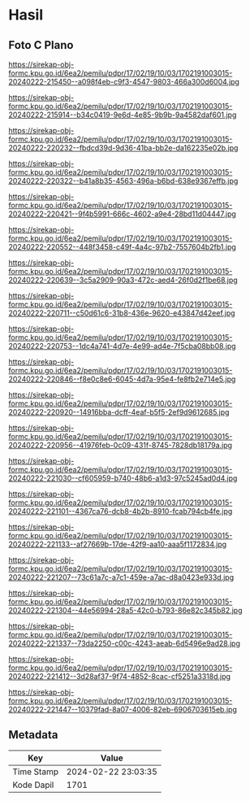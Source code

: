 # Hasil

## Foto C Plano

https://sirekap-obj-formc.kpu.go.id/6ea2/pemilu/pdpr/17/02/19/10/03/1702191003015-20240222-215450--a098f4eb-c9f3-4547-9803-466a300d6004.jpg

https://sirekap-obj-formc.kpu.go.id/6ea2/pemilu/pdpr/17/02/19/10/03/1702191003015-20240222-215914--b34c0419-9e6d-4e85-9b9b-9a4582daf601.jpg

https://sirekap-obj-formc.kpu.go.id/6ea2/pemilu/pdpr/17/02/19/10/03/1702191003015-20240222-220232--fbdcd39d-9d36-41ba-bb2e-da162235e02b.jpg

https://sirekap-obj-formc.kpu.go.id/6ea2/pemilu/pdpr/17/02/19/10/03/1702191003015-20240222-220322--b41a8b35-4563-496a-b6bd-638e9367effb.jpg

https://sirekap-obj-formc.kpu.go.id/6ea2/pemilu/pdpr/17/02/19/10/03/1702191003015-20240222-220421--9f4b5991-666c-4602-a9e4-28bd11d04447.jpg

https://sirekap-obj-formc.kpu.go.id/6ea2/pemilu/pdpr/17/02/19/10/03/1702191003015-20240222-220552--448f3458-c49f-4a4c-97b2-7557604b2fb1.jpg

https://sirekap-obj-formc.kpu.go.id/6ea2/pemilu/pdpr/17/02/19/10/03/1702191003015-20240222-220639--3c5a2909-90a3-472c-aed4-26f0d2f1be68.jpg

https://sirekap-obj-formc.kpu.go.id/6ea2/pemilu/pdpr/17/02/19/10/03/1702191003015-20240222-220711--c50d61c6-31b8-436e-9620-e43847d42eef.jpg

https://sirekap-obj-formc.kpu.go.id/6ea2/pemilu/pdpr/17/02/19/10/03/1702191003015-20240222-220753--1dc4a741-4d7e-4e99-ad4e-7f5cba08bb08.jpg

https://sirekap-obj-formc.kpu.go.id/6ea2/pemilu/pdpr/17/02/19/10/03/1702191003015-20240222-220846--f8e0c8e6-6045-4d7a-95e4-fe8fb2e714e5.jpg

https://sirekap-obj-formc.kpu.go.id/6ea2/pemilu/pdpr/17/02/19/10/03/1702191003015-20240222-220920--14916bba-dcff-4eaf-b5f5-2ef9d9612685.jpg

https://sirekap-obj-formc.kpu.go.id/6ea2/pemilu/pdpr/17/02/19/10/03/1702191003015-20240222-220956--41976feb-0c09-431f-8745-7828db18179a.jpg

https://sirekap-obj-formc.kpu.go.id/6ea2/pemilu/pdpr/17/02/19/10/03/1702191003015-20240222-221030--cf605959-b740-48b6-a1d3-97c5245ad0d4.jpg

https://sirekap-obj-formc.kpu.go.id/6ea2/pemilu/pdpr/17/02/19/10/03/1702191003015-20240222-221101--4367ca76-dcb8-4b2b-8910-fcab794cb4fe.jpg

https://sirekap-obj-formc.kpu.go.id/6ea2/pemilu/pdpr/17/02/19/10/03/1702191003015-20240222-221133--af27669b-17de-42f9-aa10-aaa5f1172834.jpg

https://sirekap-obj-formc.kpu.go.id/6ea2/pemilu/pdpr/17/02/19/10/03/1702191003015-20240222-221207--73c61a7c-a7c1-459e-a7ac-d8a0423e933d.jpg

https://sirekap-obj-formc.kpu.go.id/6ea2/pemilu/pdpr/17/02/19/10/03/1702191003015-20240222-221304--44e56994-28a5-42c0-b793-86e82c345b82.jpg

https://sirekap-obj-formc.kpu.go.id/6ea2/pemilu/pdpr/17/02/19/10/03/1702191003015-20240222-221337--73da2250-c00c-4243-aeab-6d5496e9ad28.jpg

https://sirekap-obj-formc.kpu.go.id/6ea2/pemilu/pdpr/17/02/19/10/03/1702191003015-20240222-221412--3d28af37-9f74-4852-8cac-cf5251a3318d.jpg

https://sirekap-obj-formc.kpu.go.id/6ea2/pemilu/pdpr/17/02/19/10/03/1702191003015-20240222-221447--10379fad-8a07-4006-82eb-6906703615eb.jpg


## Metadata

| Key        | Value               |
| ---------- | ------------------- |
| Time Stamp | 2024-02-22 23:03:35 |
| Kode Dapil | 1701                |



